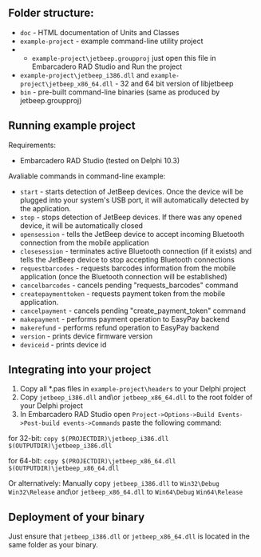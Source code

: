 ## Folder structure:

* `doc` - HTML documentation of Units and Classes
* `example-project` - example command-line utility project
* * `example-project\jetbeep.groupproj` just open this file in Embarcadero RAD Studio and Run the project
* `example-project\jetbeep_i386.dll` and `example-project\jetbeep_x86_64.dll` - 32 and 64 bit version of libjetbeep 
* `bin` - pre-built command-line binaries (same as produced by jetbeep.groupproj)

## Running example project

Requirements: 

* Embarcadero RAD Studio (tested on Delphi 10.3)

Avaliable commands in command-line example:

* `start` - starts detection of JetBeep devices. Once the device will be plugged into your system's USB port, it will automatically detected by the application.
* `stop` - stops detection of JetBeep devices. If there was any opened device, it will be automatically closed
* `opensession` - tells the JetBeep device to accept incoming Bluetooth connection from the mobile application
* `closesession` - terminates active Bluetooth connection (if it exists) and tells the JetBeep device to stop accepting Bluetooth connections
* `requestbarcodes` - requests barcodes information from the mobile application (once the Bluetooth connection will be established)
* `cancelbarcodes` - cancels pending "requests_barcodes" command
* `createpaymenttoken` - requests payment token from the mobile application. 
* `cancelpayment` - cancels pending "create_payment_token" command
* `makepayment` - performs payment operation to EasyPay backend
* `makerefund` - performs refund operation to EasyPay backend
* `version` - prints device firmware version
* `deviceid` - prints device id

## Integrating into your project

1. Copy all *.pas files in `example-project\headers` to your Delphi project
2. Copy `jetbeep_i386.dll` and\or `jetbeep_x86_64.dll` to the root folder of your Delphi project
3. In Embarcadero RAD Studio open `Project->Options->Build Events->Post-build events->Commands` paste the following command:

for 32-bit:
`copy $(PROJECTDIR)\jetbeep_i386.dll $(OUTPUTDIR)\jetbeep_i386.dll`

for 64-bit:
`copy $(PROJECTDIR)\jetbeep_x86_64.dll $(OUTPUTDIR)\jetbeep_x86_64.dll`

Or alternatively:
Manually copy `jetbeep_i386.dll` to `Win32\Debug` `Win32\Release` and\or `jetbeep_x86_64.dll` to `Win64\Debug` `Win64\Release`

## Deployment of your binary
Just ensure that `jetbeep_i386.dll` or `jetbeep_x86_64.dll` is located in the same folder as your binary.